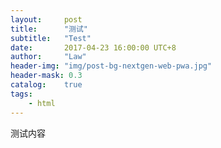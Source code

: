 ```yaml
---
layout:     post
title:      "测试"
subtitle:   "Test"
date:       2017-04-23 16:00:00 UTC+8
author:     "Law"
header-img: "img/post-bg-nextgen-web-pwa.jpg"
header-mask: 0.3
catalog:    true
tags:
    - html
---
```


测试内容